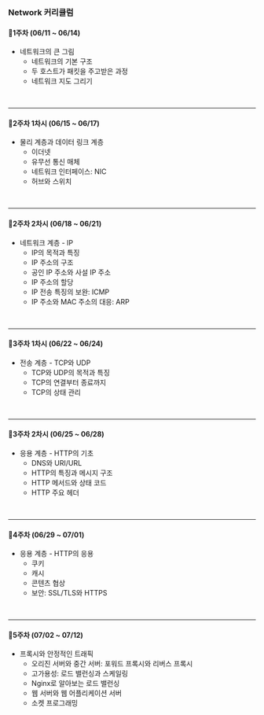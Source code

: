### Network 커리큘럼

#### 📌1주차 (06/11 ~ 06/14)

- 네트워크의 큰 그림
  - 네트워크의 기본 구조
  - 두 호스트가 패킷을 주고받은 과정
  - 네트워크 지도 그리기

<br >

---

#### 📌2주차 1차시 (06/15 ~ 06/17)

- 물리 계층과 데이터 링크 계층
  - 이더넷
  - 유무선 통신 매체
  - 네트워크 인터페이스: NIC
  - 허브와 스위치

<br >

---

#### 📌2주차 2차시 (06/18 ~ 06/21)

- 네트워크 계층 - IP
  - IP의 목적과 특징
  - IP 주소의 구조
  - 공인 IP 주소와 사설 IP 주소
  - IP 주소의 할당
  - IP 전송 특징의 보완: ICMP
  - IP 주소와 MAC 주소의 대응: ARP

<br >

---

#### 📌3주차 1차시 (06/22 ~ 06/24)

- 전송 계층 - TCP와 UDP
  - TCP와 UDP의 목적과 특징
  - TCP의 연결부터 종료까지
  - TCP의 상태 관리

<br >

---

#### 📌3주차 2차시 (06/25 ~ 06/28)

- 응용 계층 - HTTP의 기초
  - DNS와 URI/URL
  - HTTP의 특징과 메시지 구조
  - HTTP 메서드와 상태 코드
  - HTTP 주요 헤더

<br >

---

#### 📌4주차 (06/29 ~ 07/01)

- 응용 계층 - HTTP의 응용
  - 쿠키
  - 캐시
  - 콘텐츠 협상
  - 보안: SSL/TLS와 HTTPS

<br >

---

#### 📌5주차 (07/02 ~ 07/12)

- 프록시와 안정적인 트래픽
  - 오리진 서버와 중간 서버: 포워드 프록시와 리버스 프록시
  - 고가용성: 로드 밸런싱과 스케일링
  - Nginx로 알아보는 로드 밸런싱
  - 웹 서버와 웹 어플리케이션 서버
  - 소켓 프로그래밍
